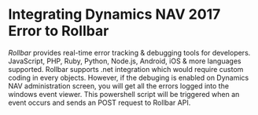# Integrating Dynamics NAV 2017 Error to Rollbar
_Rollbar_ provides real-time error tracking & debugging tools for developers. JavaScript, PHP, Ruby, Python, Node.js, Android, iOS & more languages supported. Rollbar supports .net integration which would require custom coding in every objects. However, if the debuging is enabled on Dynamics NAV administration screen, you will get all the errors logged into the windows event viewer. This powershell script will be triggered when an event occurs and sends an POST request to Rollbar API. 
